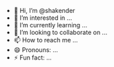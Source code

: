 - 👋 Hi, I’m @shakender
- 👀 I’m interested in ...
- 🌱 I’m currently learning ...
- 💞️ I’m looking to collaborate on ...
- 📫 How to reach me ...
- 😄 Pronouns: ...
- ⚡ Fun fact: ...

<!---
shakender/shakender is a ✨ special ✨ repository because its `README.md` (this file) appears on your GitHub profile.
You can click the Preview link to take a look at your changes.
--->
